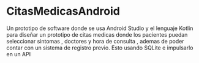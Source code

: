 # CitasMedicasAndroid
Un prototipo de software donde se usa Android Studio y el lenguaje Kotlin para diseñar un prototipo de citas medicas donde los pacientes puedan seleccionar sintomas , doctores y hora de consulta , ademas de poder contar con un sistema de registro previo. Esto usando SQLite e impulsarlo en un API
